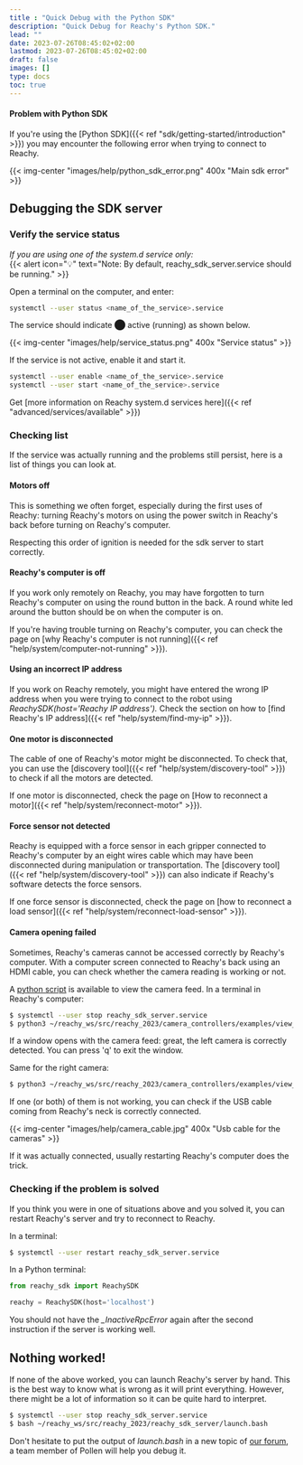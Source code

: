 ```yaml
---
title : "Quick Debug with the Python SDK"
description: "Quick Debug for Reachy's Python SDK."
lead: ""
date: 2023-07-26T08:45:02+02:00
lastmod: 2023-07-26T08:45:02+02:00
draft: false
images: []
type: docs
toc: true
---
```


#### Problem with Python SDK

If you're using the [Python SDK]({{< ref "sdk/getting-started/introduction" >}}) you may encounter the following error when trying to connect to Reachy.

{{< img-center "images/help/python_sdk_error.png" 400x "Main sdk error" >}}

## Debugging the SDK server

### Verify the service status
*If you are using one of the system.d service only:*  
{{< alert icon="💡" text="Note: By default, reachy_sdk_server.service should be running." >}}  


Open a terminal on the computer, and enter:
```bash
systemctl --user status <name_of_the_service>.service
```

The service should indicate ⬤ active (running) as shown below.

{{< img-center "images/help/service_status.png" 400x "Service status" >}}

If the service is not active, enable it and start it.
```bash
systemctl --user enable <name_of_the_service>.service
systemctl --user start <name_of_the_service>.service
```
Get [more information on Reachy system.d services here]({{< ref "advanced/services/available" >}})

### Checking list

If the service was actually running and the problems still persist, here is a list of things you can look at.

#### Motors off

This is something we often forget, especially during the first uses of Reachy: turning Reachy's motors on using the power switch in Reachy's back before turning on Reachy's computer.

Respecting this order of ignition is needed for the sdk server to start correctly.

#### Reachy's computer is off
If you work only remotely on Reachy, you may have forgotten to turn Reachy's computer on using the round button in the back. A round white led around the button should be on when the computer is on.
    
If you're having trouble turning on Reachy's computer, you can check the page on [why Reachy's computer is not running]({{< ref "help/system/computer-not-running" >}}).

#### Using an incorrect IP address
If you work on Reachy remotely, you might have entered the wrong IP address when you were trying to connect to the robot using *ReachySDK(host='Reachy IP address').* Check the section on how to [find Reachy's IP address]({{< ref "help/system/find-my-ip" >}}).

#### One motor is disconnected
The cable of one of Reachy's motor might be disconnected. To check that, you can use the [discovery tool]({{< ref "help/system/discovery-tool" >}}) to check if all the motors are detected.

If one motor is disconnected, check the page on [How to reconnect a motor]({{< ref "help/system/reconnect-motor" >}}).

#### Force sensor not detected
Reachy is equipped with a force sensor in each gripper connected to Reachy's computer by an eight wires cable which may have been disconnected during manipulation or transportation. The [discovery tool]({{< ref "help/system/discovery-tool" >}}) can also indicate if Reachy's software detects the force sensors.
    
  If one force sensor is disconnected, check the page on [how to reconnect a load sensor]({{< ref "help/system/reconnect-load-sensor" >}}).
    

#### Camera opening failed
Sometimes, Reachy's cameras cannot be accessed correctly by Reachy's computer. With a computer screen connected to Reachy's back using an HDMI cable, you can check whether the camera reading is working or not.
    
A [python script](https://github.com/pollen-robotics/reachy_2023/camera_controllers/blob/develop/examples/view_cam.py) is available to view the camera feed. In a terminal in Reachy's computer:

```bash
$ systemctl --user stop reachy_sdk_server.service
$ python3 ~/reachy_ws/src/reachy_2023/camera_controllers/examples/view_cam.py left opencv
```

If a window opens with the camera feed: great, the left camera is correctly detected. You can press 'q' to exit the window.

Same for the right camera:

```bash
$ python3 ~/reachy_ws/src/reachy_2023/camera_controllers/examples/view_cam.py right opencv
```

If one (or both) of them is not working, you can check if the USB cable coming from Reachy's neck is correctly connected.

{{< img-center "images/help/camera_cable.jpg" 400x "Usb cable for the cameras" >}}

If it was actually connected, usually restarting Reachy's computer does the trick.

### Checking if the problem is solved

If you think you were in one of situations above and you solved it, you can restart Reachy's server and try to reconnect to Reachy.

In a terminal:

```bash
$ systemctl --user restart reachy_sdk_server.service
```

In a Python terminal:

```python
from reachy_sdk import ReachySDK

reachy = ReachySDK(host='localhost')
```

You should not have the *_InactiveRpcError* again after the second instruction if the server is working well.

## Nothing worked!

If none of the above worked, you can launch Reachy's server by hand. This is the best way to know what is wrong as it will print everything. However, there might be a lot of information so it can be quite hard to interpret.

```bash
$ systemctl --user stop reachy_sdk_server.service
$ bash ~/reachy_ws/src/reachy_2023/reachy_sdk_server/launch.bash
```

Don't hesitate to put the output of *launch.bash* in a new topic of [our forum](https://forum.pollen-robotics.com/), a team member of Pollen will help you debug it.
